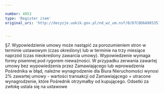 ```yaml
---

number: 4053
type: 'Register item'
original_uri: 'http://decyzje.uokik.gov.pl/nd_wz_um.nsf/0/D7C8D6A905357215C1257ABE0041B41B?OpenDocument'


---
```


§7. Wypowiedzienie umowy może nastąpić za porozumieniem stron w terminie ustawowym (czas określony) lub w terminie na trzy miesiące naprzód (czas nieokreślony zawarcia umowy). Wypowiedzenie wymaga formy pisemnej pod rygorem nieważności. W przypadku zerwania zawartej umowy bez wypowiedzenia przez Zamawiającego lub wprowadzenia Pośrednika w błąd, należne wynagrodzenie dla Biura Nieruchomości wynosi 2% zawartej umowy - wartości transakcji od Zamawiającego + utracone wynagrodzenie, które Pośrednik otrzymałby od kupującego. Odsetki za zwłokę ustala się na ustawowe
